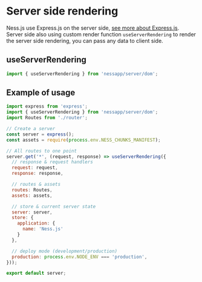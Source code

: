 # Server side rendering

Ness.js use Express.js on the server side, [see more about Express.js](https://expressjs.com/en/guide/routing.html). Server side also using custom render function `useServerRendering` to render the server side rendering, you can pass any data to client side.

## useServerRendering

```jsx title='Use this rendering engine to render'
import { useServerRendering } from 'nessapp/server/dom';
```

## Example of usage

```jsx title='./src/index.js' showLineNumbers
import express from 'express';
import { useServerRendering } from 'nessapp/server/dom';
import Routes from './router';

// Create a server
const server = express();
const assets = require(process.env.NESS_CHUNKS_MANIFEST);

// All routes to one point
server.get('*', (request, response) => useServerRendering({
  // response & request handlers
  request: request,
  response: response,

  // routes & assets
  routes: Routes,
  assets: assets,

  // store & current server state
  server: server,
  store: {
    application: {
      name: 'Ness.js'
    }
  },

  // deploy mode (development/production)
  production: process.env.NODE_ENV === 'production',
}));

export default server;
```
